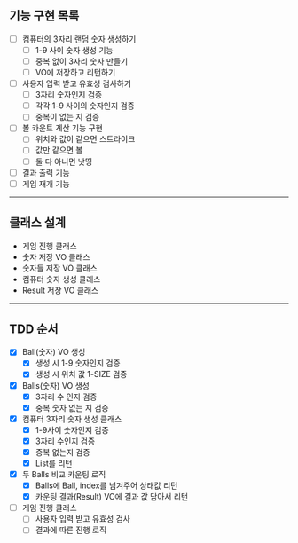 ## 기능 구현 목록
* [ ] 컴퓨터의 3자리 랜덤 숫자 생성하기
  * [ ] 1-9 사이 숫자 생성 기능
  * [ ] 중복 없이 3자리 숫자 만들기
  * [ ] VO에 저장하고 리턴하기 
* [ ] 사용자 입력 받고 유효성 검사하기
  * [ ] 3자리 숫자인지 검증
  * [ ] 각각 1-9 사이의 숫자인지 검증
  * [ ] 중복이 없는 지 검증
* [ ] 볼 카운트 계산 기능 구현
  * [ ] 위치와 값이 같으면 스트라이크
  * [ ] 값만 같으면 볼
  * [ ] 둘 다 아니면 낫띵
* [ ] 결과 출력 기능
* [ ] 게임 재개 기능

---

## 클래스 설계
* 게임 진행 클래스
* 숫자 저장 VO 클래스
* 숫자들 저장 VO 클래스
* 컴퓨터 숫자 생성 클래스
* Result 저장 VO 클래스

---

## TDD 순서
* [x] Ball(숫자) VO 생성
  * [x] 생성 시 1-9 숫자인지 검증
  * [x] 생성 시 위치 값 1-SIZE 검증
* [x] Balls(숫자) VO 생성
  * [x] 3자리 수 인지 검증
  * [x] 중복 숫자 없는 지 검증
* [x] 컴퓨터 3자리 숫자 생성 클래스
  * [x] 1-9사이 숫자인지 검증
  * [x] 3자리 수인지 검증
  * [x] 중복 없는지 검증
  * [x] List를 리턴
* [x] 두 Balls 비교 카운팅 로직
  * [x] Balls에 Ball, index를 넘겨주어 상태값 리턴
  * [x] 카운팅 결과(Result) VO에 결과 값 담아서 리턴
* [ ] 게임 진행 클래스
  * [ ] 사용자 입력 받고 유효성 검사
  * [ ] 결과에 따른 진행 로직
